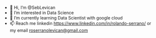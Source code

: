 - 👋 Hi, I’m @SebLevican
- 👀 I’m interested in Data Science
- 🌱 I’m currently learning Data Scientist with google cloud
- 📫 Reach me linkedin https://www.linkedin.com/in/rolando-serrano/ or my email roserranolevican@gmail.com

<!---
SebLevican/SebLevican is a ✨ special ✨ repository because its `README.md` (this file) appears on your GitHub profile.
You can click the Preview link to take a look at your changes.
--->
